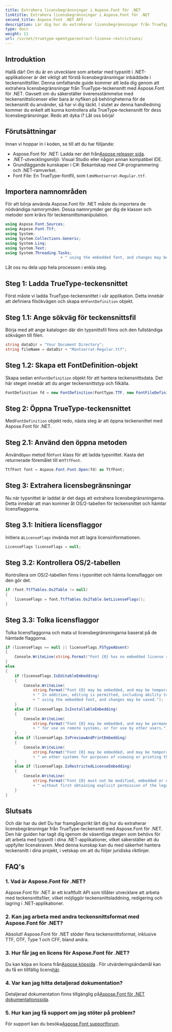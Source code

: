 ```yaml
---
title: Extrahera licensbegränsningar i Aspose.Font för .NET
linktitle: Extrahera licensbegränsningar i Aspose.Font för .NET
second_title: Aspose.Font .NET API
description: Lär dig hur du extraherar licensbegränsningar från TrueType-teckensnitt med Aspose.Font för .NET med vår detaljerade guide. Perfekt för utvecklare som arbetar med typsnitt i .NET.
type: docs
weight: 11
url: /sv/net/truetype-opentype/extract-license-restrictions/
---
```

## Introduktion
Hallå där! Om du är en utvecklare som arbetar med typsnitt i .NET-applikationer är det viktigt att förstå licensbegränsningar inbäddade i teckensnittsfiler. Denna omfattande guide kommer att leda dig genom att extrahera licensbegränsningar från TrueType-teckensnitt med Aspose.Font för .NET. Oavsett om du säkerställer överensstämmelse med teckensnittslicenser eller bara är nyfiken på behörigheterna för de teckensnitt du använder, så har vi dig täckt. I slutet av denna handledning kommer du enkelt att kunna kontrollera alla TrueType-teckensnitt för dess licensbegränsningar. Redo att dyka i? Låt oss börja!
## Förutsättningar
Innan vi hoppar in i koden, se till att du har följande:
-  Aspose.Font för .NET: Ladda ner det från[Aspose releaser sida](https://releases.aspose.com/font/net/).
- .NET-utvecklingsmiljö: Visual Studio eller någon annan kompatibel IDE.
- Grundläggande kunskaper i C#: Bekantskap med C#-programmering och .NET-ramverket.
- Font File: En TrueType-fontfil, som t.ex`Montserrat-Regular.ttf`.
## Importera namnområden
För att börja använda Aspose.Font för .NET måste du importera de nödvändiga namnrymden. Dessa namnrymder ger dig de klasser och metoder som krävs för teckensnittsmanipulation.
```csharp
using Aspose.Font.Sources;
using Aspose.Font.Ttf;
using System;
using System.Collections.Generic;
using System.Linq;
using System.Text;
using System.Threading.Tasks;
                        + " using the embedded font, and changes may be saved.");
```
Låt oss nu dela upp hela processen i enkla steg.
## Steg 1: Ladda TrueType-teckensnittet
 Först måste vi ladda TrueType-teckensnittet i vår applikation. Detta innebär att definiera filsökvägen och skapa en`FontDefinition` objekt.
## Steg 1.1: Ange sökväg för teckensnittsfil
Börja med att ange katalogen där din typsnittsfil finns och den fullständiga sökvägen till filen.
```csharp
string dataDir = "Your Document Directory";
string fileName = dataDir + "Montserrat-Regular.ttf";
```
## Steg 1.2: Skapa ett FontDefinition-objekt
 Skapa sedan en`FontDefinition` objekt för att hantera teckensnittsdata. Det här steget innebär att du anger teckensnittstyp och filkälla.
```csharp
FontDefinition fd = new FontDefinition(FontType.TTF, new FontFileDefinition("ttf", new FileSystemStreamSource(fileName)));
```
## Steg 2: Öppna TrueType-teckensnittet
 Med`FontDefinition` objekt redo, nästa steg är att öppna teckensnittet med Aspose.Font för .NET.
## Steg 2.1: Använd den öppna metoden
 Använd`Open` metod för`Font` klass för att ladda typsnittet. Kasta det returnerade föremålet till en`TtfFont`.
```csharp
TtfFont font = Aspose.Font.Font.Open(fd) as TtfFont;
```
## Steg 3: Extrahera licensbegränsningar
Nu när typsnittet är laddat är det dags att extrahera licensbegränsningarna. Detta innebär att man kommer åt OS/2-tabellen för teckensnittet och hämtar licensflaggorna.
## Steg 3.1: Initiera licensflaggor
 Initiera a`LicenseFlags` invända mot att lagra licensinformationen.
```csharp
LicenseFlags licenseFlags = null;
```
## Steg 3.2: Kontrollera OS/2-tabellen
Kontrollera om OS/2-tabellen finns i typsnittet och hämta licensflaggor om den gör det.
```csharp
if (font.TtfTables.Os2Table != null)
{
    licenseFlags = font.TtfTables.Os2Table.GetLicenseFlags();
}
```
## Steg 3.3: Tolka licensflaggor
Tolka licensflaggorna och mata ut licensbegränsningarna baserat på de hämtade flaggorna.
```csharp
if (licenseFlags == null || licenseFlags.FSTypeAbsent)
{
    Console.WriteLine(string.Format("Font {0} has no embedded license restrictions", font.FontName));
}
else
{
    if (licenseFlags.IsEditableEmbedding)
    {
        Console.WriteLine(
            string.Format("Font {0} may be embedded, and may be temporarily loaded on other systems.", font.FontName)
            + " In addition, editing is permitted, including ability to format new text"
            + " using the embedded font, and changes may be saved.");
    }
    else if (licenseFlags.IsInstallableEmbedding)
    {
        Console.WriteLine(
            string.Format("Font {0} may be embedded, and may be permanently installed", font.FontName)
            + " for use on remote systems, or for use by other users.");
    }
    else if (licenseFlags.IsPreviewAndPrintEmbedding)
    {
        Console.WriteLine(
            string.Format("Font {0} may be embedded, and may be temporarily loaded", font.FontName)
            + " on other systems for purposes of viewing or printing the document.");
    }
    else if (licenseFlags.IsRestrictedLicenseEmbedding)
    {
        Console.WriteLine(
            string.Format("Font {0} must not be modified, embedded or exchanged in any manner", font.FontName)
            + " without first obtaining explicit permission of the legal owner.");
    }
}
```
## Slutsats
Och där har du det! Du har framgångsrikt lärt dig hur du extraherar licensbegränsningar från TrueType-teckensnitt med Aspose.Font för .NET. Den här guiden har tagit dig igenom de väsentliga stegen som behövs för att arbeta med typsnitt i dina .NET-applikationer, vilket säkerställer att du uppfyller licenskraven. Med denna kunskap kan du med säkerhet hantera teckensnitt i dina projekt, i vetskap om att du följer juridiska riktlinjer.
## FAQ's
### 1. Vad är Aspose.Font för .NET?
Aspose.Font för .NET är ett kraftfullt API som tillåter utvecklare att arbeta med teckensnittsfiler, vilket möjliggör teckensnittsladdning, redigering och lagring i .NET-applikationer.
### 2. Kan jag arbeta med andra teckensnittsformat med Aspose.Font för .NET?
Absolut! Aspose.Font för .NET stöder flera teckensnittsformat, inklusive TTF, OTF, Type 1 och CFF, bland andra.
### 3. Hur får jag en licens för Aspose.Font för .NET?
 Du kan köpa en licens från[Aspose köpsida](https://purchase.aspose.com/buy) . För utvärderingsändamål kan du få en tillfällig licens[här](https://purchase.aspose.com/temporary-license/).
### 4. Var kan jag hitta detaljerad dokumentation?
 Detaljerad dokumentation finns tillgänglig på[Aspose.Font för .NET dokumentationssida](https://reference.aspose.com/font/net/).
### 5. Hur kan jag få support om jag stöter på problem?
 För support kan du besöka[Aspose.Font supportforum](https://forum.aspose.com/c/font/41).